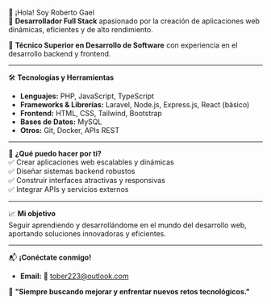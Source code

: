 👋 ¡Hola! Soy Roberto Gael  
🎯 **Desarrollador Full Stack** apasionado por la creación de aplicaciones web dinámicas, eficientes y de alto rendimiento.  

📜 **Técnico Superior en Desarrollo de Software** con experiencia en el desarrollo backend y frontend.  

---

🛠️ **Tecnologías y Herramientas**  
- **Lenguajes:** PHP, JavaScript, TypeScript  
- **Frameworks & Librerías:** Laravel, Node.js, Express.js, React (básico)  
- **Frontend:** HTML, CSS, Tailwind, Bootstrap  
- **Bases de Datos:** MySQL  
- **Otros:** Git, Docker, APIs REST  

---

🚀 **¿Qué puedo hacer por ti?**  
✅ Crear aplicaciones web escalables y dinámicas  
✅ Diseñar sistemas backend robustos  
✅ Construir interfaces atractivas y responsivas  
✅ Integrar APIs y servicios externos  

---

📈 **Mi objetivo**  
Seguir aprendiendo y desarrollándome en el mundo del desarrollo web, aportando soluciones innovadoras y eficientes.  

---

📬 **¡Conéctate conmigo!**  
- **Email:** 📧 tober223@outlook.com 

🌟 **"Siempre buscando mejorar y enfrentar nuevos retos tecnológicos."**  
